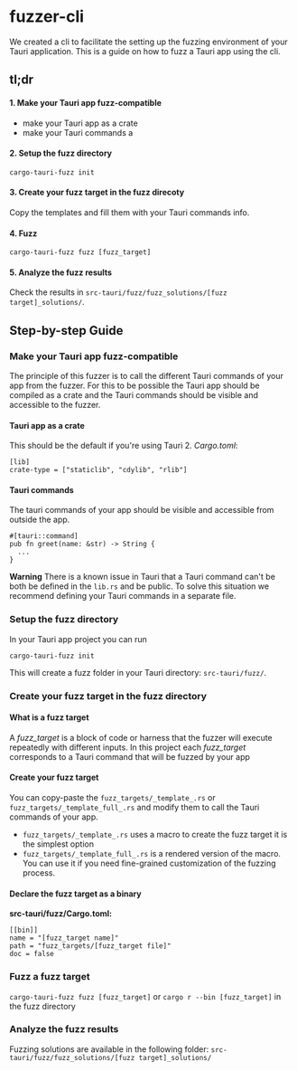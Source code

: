 # fuzzer-cli

We created a cli to facilitate the setting up the fuzzing environment of your Tauri application.
This is a guide on how to fuzz a Tauri app using the cli.

## tl;dr

####  1. Make your Tauri app fuzz-compatible

- make your Tauri app as a crate
- make your Tauri commands a

#### 2. Setup the fuzz directory

```
cargo-tauri-fuzz init
```

#### 3. Create your fuzz target in the fuzz direcoty

Copy the templates and fill them with your Tauri commands info.

#### 4. Fuzz

```
cargo-tauri-fuzz fuzz [fuzz_target]
```

#### 5. Analyze the fuzz results

Check the results in `src-tauri/fuzz/fuzz_solutions/[fuzz target]_solutions/`.

## Step-by-step Guide

### Make your Tauri app fuzz-compatible

The principle of this fuzzer is to call the different Tauri commands of your app from the fuzzer.
For this to be possible the Tauri app should be compiled as a crate and the Tauri commands should
be visible and accessible to the fuzzer.

#### Tauri app as a crate

This should be the default if you're using Tauri 2.
_Cargo.toml_:

```
[lib]
crate-type = ["staticlib", "cdylib", "rlib"]
```

#### Tauri commands

The tauri commands of your app should be visible and accessible from outside the app.

```
#[tauri::command]
pub fn greet(name: &str) -> String {
  ...
}
```

**Warning**
There is a known issue in Tauri that a Tauri command can't be both be defined in the `lib.rs` and be public.
To solve this situation we recommend defining your Tauri commands in a separate file.

### Setup the fuzz directory

In your Tauri app project you can run

```
cargo-tauri-fuzz init
```

This will create a fuzz folder in your Tauri directory: `src-tauri/fuzz/`.

### Create your fuzz target in the fuzz directory

#### What is a fuzz target

A _fuzz_target_ is a block of code or harness that the fuzzer will execute repeatedly
with different inputs.
In this project each _fuzz_target_ corresponds to a Tauri command that will be fuzzed by your app

#### Create your fuzz target

You can copy-paste the `fuzz_targets/_template_.rs` or `fuzz_targets/_template_full_.rs` and modify them
to call the Tauri commands of your app.

- `fuzz_targets/_template_.rs` uses a macro to create the fuzz target it is the simplest option
- `fuzz_targets/_template_full_.rs` is a rendered version of the macro. You can use it if you need
  fine-grained customization of the fuzzing process.

#### Declare the fuzz target as a binary

**src-tauri/fuzz/Cargo.toml:**

```
[[bin]]
name = "[fuzz_target name]"
path = "fuzz_targets/[fuzz_target file]"
doc = false
```

### Fuzz a fuzz target

`cargo-tauri-fuzz fuzz [fuzz_target]`
or
`cargo r --bin [fuzz_target]` in the fuzz directory

### Analyze the fuzz results

Fuzzing solutions are available in the following folder: `src-tauri/fuzz/fuzz_solutions/[fuzz target]_solutions/`
